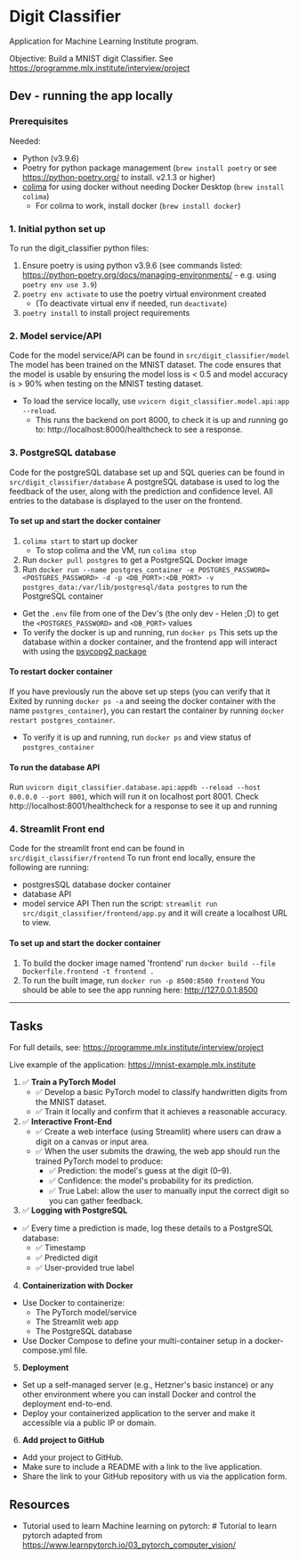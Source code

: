 # Digit Classifier

Application for Machine Learning Institute program. 

Objective: Build a MNIST digit Classifier. See https://programme.mlx.institute/interview/project

## Dev - running the app locally

### Prerequisites
Needed:
- Python (v3.9.6)
- Poetry for python package management (`brew install poetry` or see https://python-poetry.org/ to install. v2.1.3 or higher)
- [colima](https://github.com/abiosoft/colima) for using docker without needing Docker Desktop (`brew install colima`) 
    - For colima to work, install docker (`brew install docker`) 

### 1. Initial python set up
To run the digit_classifier python files:
1. Ensure poetry is using python v3.9.6 (see commands listed: https://python-poetry.org/docs/managing-environments/ - e.g. using `poetry env use 3.9`)
2. `poetry env activate` to use the poetry virtual environment created
    - (To deactivate virtual env if needed, run `deactivate`)
3. `poetry install` to install project requirements

### 2. Model service/API
Code for the model service/API can be found in `src/digit_classifier/model`
The model has been trained on the MNIST dataset. The code ensures that the model is usable by ensuring the model loss is < 0.5 and model accuracy is > 90% when testing on the MNIST testing dataset.
- To load the service locally, use `uvicorn digit_classifier.model.api:app --reload`.
    - This runs the backend on port 8000, to check it is up and running go to: http://localhost:8000/healthcheck to see a response.

### 3. PostgreSQL database
Code for the postgreSQL database set up and SQL queries can be found in `src/digit_classifier/database`
A postgreSQL database is used to log the feedback of the user, along with the prediction and confidence level. All entries to the database is displayed to the user on the frontend.
#### To set up and start the docker container
1. `colima start` to start up docker
    - To stop colima and the VM, run `colima stop`
2. Run `docker pull postgres` to get a PostgreSQL Docker image
3. Run `docker run --name postgres_container -e POSTGRES_PASSWORD=<POSTGRES_PASSWORD> -d -p <DB_PORT>:<DB_PORT> -v postgres_data:/var/lib/postgresql/data postgres` to run the PostgreSQL container
- Get the `.env` file from one of the Dev's (the only dev - Helen ;D) to get the `<POSTGRES_PASSWORD>` and `<DB_PORT>` values
- To verify the docker is up and running, run `docker ps`
This sets up the database within a docker container, and the frontend app will interact with using the [psycopg2 package](https://www.psycopg.org/docs/install.html#build-prerequisites)

#### To restart docker container
If you have previously run the above set up steps (you can verify that it Exited by running `docker ps -a` and seeing the docker container with the name `postgres_container`), you can restart the container by running `docker restart postgres_container`.
- To verify it is up and running, run `docker ps` and view status of `postgres_container`

#### To run the database API
Run `uvicorn digit_classifier.database.api:appdb --reload --host 0.0.0.0 --port 8001`, which will run it on localhost port 8001. Check http://localhost:8001/healthcheck for a response to see it up and running

### 4. Streamlit Front end
Code for the streamlit front end can be found in `src/digit_classifier/frontend`
To run front end locally, ensure the following are running:
- postgresSQL database docker container
- database API
- model service API
Then run the script: `streamlit run src/digit_classifier/frontend/app.py` and it will create a localhost URL to view. 

#### To set up and start the docker container
1. To build the docker image named 'frontend' run `docker build --file Dockerfile.frontend -t frontend .`
2. To run the built image, run `docker run -p 8500:8500 frontend`
You should be able to see the app running here: http://127.0.0.1:8500

---

## Tasks
For full details, see: https://programme.mlx.institute/interview/project

Live example of the application: https://mnist-example.mlx.institute

1. ✅ **Train a PyTorch Model**
    - ✅ Develop a basic PyTorch model to classify handwritten digits from the MNIST dataset.
    - ✅ Train it locally and confirm that it achieves a reasonable accuracy.
2. ✅ **Interactive Front-End**
    - ✅ Create a web interface (using Streamlit) where users can draw a digit on a canvas or input area.
    - ✅ When the user submits the drawing, the web app should run the trained PyTorch model to produce:
        - ✅ Prediction: the model's guess at the digit (0–9).
        - ✅ Confidence: the model's probability for its prediction.
        - ✅ True Label: allow the user to manually input the correct digit so you can gather feedback.
3. ✅ **Logging with PostgreSQL**
- ✅ Every time a prediction is made, log these details to a PostgreSQL database:
    - ✅ Timestamp
    - ✅ Predicted digit
    - ✅ User-provided true label
4. **Containerization with Docker**
- Use Docker to containerize:
    - The PyTorch model/service
    - The Streamlit web app
    - The PostgreSQL database
- Use Docker Compose to define your multi-container setup in a docker-compose.yml file.
5. **Deployment**
- Set up a self-managed server (e.g., Hetzner's basic instance) or any other environment where you can install Docker and control the deployment end-to-end.
- Deploy your containerized application to the server and make it accessible via a public IP or domain.
6. **Add project to GitHub**
- Add your project to GitHub.
- Make sure to include a README with a link to the live application.
- Share the link to your GitHub repository with us via the application form.

## Resources
- Tutorial used to learn Machine learning on pytorch: # Tutorial to learn pytorch adapted from https://www.learnpytorch.io/03_pytorch_computer_vision/ 